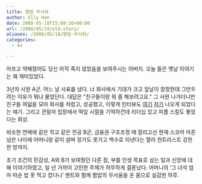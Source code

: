 ```yaml
---
title: 짬밥 무서워
author: Elly Han
date: 2008-05-18T15:09:16+00:00
url: /2008/05/18/old-story/
aliases: /2008/05/18/짬밥-무서워/
categories:
  - ko

---
```

아프고 약해졌어도 당신 아직 죽지 않았음을 보여주시는 아버지. 오늘 들은 옛날 이야기는 꽤 재미있었다.

3년차 사원 A군. 어느 날 사표를 냈다. 너 회사에서 기대가 크고 앞날이 창창한데 그만두려는 이유가 뭐냐 물었단다. 대답은 "친구들이랑 뭐 좀 해보려고요." 그 사원 나가더니만 친구들 여덟을 모아 회사를 차렸고, 성공했고, 이렇게 인터뷰도 [여기][1] [저기][2] 나오게 되었다는 얘기. 그리고 관찰자 입장에서 떡잎 시절을 기억하건데 리더십 있고 피플 스킬도 좋았다는 회상. 

비슷한 연배에 같은 학교 같은 전공 B군, 금융권 구조조정 때 잘리고선 현재 스코어 마흔 넘은 나이에 어머니랑 같이 살며 장가도 못가고 백수로 지낸다는 열라 컨트라스트 강한 한 방까지.

초기 조건의 민감성, A와 B가 보여줬던 다른 점, 부를 인생 목표로 삼는 일과 신앙에 대해 이야기하였고, 일 년 가까이 고민한 주제가 허무하게 결론났다. 어머니의 &#8216;그 녀석 엄마 따순 밥 못 먹고 컸다니&#8217; 멘트와 함께 짬밥의 무서움을 온 몸으로 실감한 하루.

 [1]: http://news.mk.co.kr/outside/view.php?year=2008&no=113799
 [2]: http://news.chosun.com/site/data/html_dir/2008/02/11/2008021100091.html